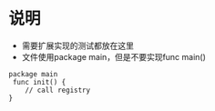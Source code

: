 # 说明
+ 需要扩展实现的测试都放在这里
+ 文件使用package main，但是不要实现func main()
```
package main
 func init() {
	// call registry
}
```

